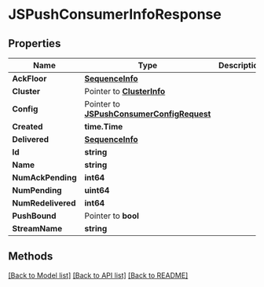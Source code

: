# JSPushConsumerInfoResponse

## Properties

Name | Type | Description | Notes
------------ | ------------- | ------------- | -------------
**AckFloor** | [**SequenceInfo**](SequenceInfo.md) |  | 
**Cluster** | Pointer to [**ClusterInfo**](ClusterInfo.md) |  | [optional] 
**Config** | Pointer to [**JSPushConsumerConfigRequest**](JSPushConsumerConfigRequest.md) |  | [optional] 
**Created** | **time.Time** |  | 
**Delivered** | [**SequenceInfo**](SequenceInfo.md) |  | 
**Id** | **string** |  | 
**Name** | **string** |  | 
**NumAckPending** | **int64** |  | 
**NumPending** | **uint64** |  | 
**NumRedelivered** | **int64** |  | 
**PushBound** | Pointer to **bool** |  | [optional] 
**StreamName** | **string** |  | 

## Methods


[[Back to Model list]](../README.md#documentation-for-models) [[Back to API list]](../README.md#documentation-for-api-endpoints) [[Back to README]](../README.md)


